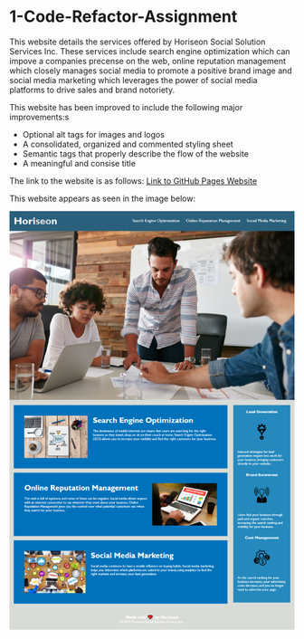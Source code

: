 # 1-Code-Refactor-Assignment

This website details the services offered by Horiseon Social Solution Services Inc. These services include search engine optimization which can impove a companies precense on the web, online reputation management which closely manages social media to promote a positive brand image and social media marketing which leverages the power of social media platforms to drive sales and brand notoriety.

This website has been improved to include the following major improvements:s
- Optional alt tags for images and logos
- A consolidated, organized and commented styling sheet
- Semantic tags that properly describe the flow of the website 
- A meaningful and consise title

The link to the website is as follows: [Link to GitHub Pages Website](https://ayfor.github.io/Code-Refactor/)

This website appears as seen in the image below: 

![On an online store's webpage, two cards are stacked on top of each other.](./assets/images/Website_Screenshot.png)

